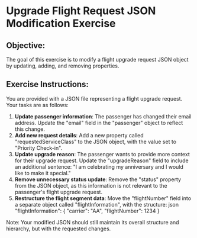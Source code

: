 # Upgrade Flight Request JSON Modification Exercise

## Objective:
The goal of this exercise is to modify a flight upgrade request JSON object by updating, adding, and removing properties.

## Exercise Instructions:

You are provided with a JSON file representing a flight upgrade request. Your tasks are as follows:

1. **Update passenger information**: The passenger has changed their email address. Update the "email" field in the "passenger" object to reflect this change.
2. **Add new request details**: Add a new property called "requestedServiceClass" to the JSON object, with the value set to "Priority Check-in".
3. **Update upgrade reason**: The passenger wants to provide more context for their upgrade request. Update the "upgradeReason" field to include an additional sentence: "I am celebrating my anniversary and I would like to make it special."
4. **Remove unnecessary status update**: Remove the "status" property from the JSON object, as this information is not relevant to the passenger's flight upgrade request.
5. **Restructure the flight segment data**: Move the "flightNumber" field into a separate object called "flightInformation", with the structure:
json
"flightInformation": {
    "carrier": "AA",
    "flightNumber": 1234
}

Note: Your modified JSON should still maintain its overall structure and hierarchy, but with the requested changes.